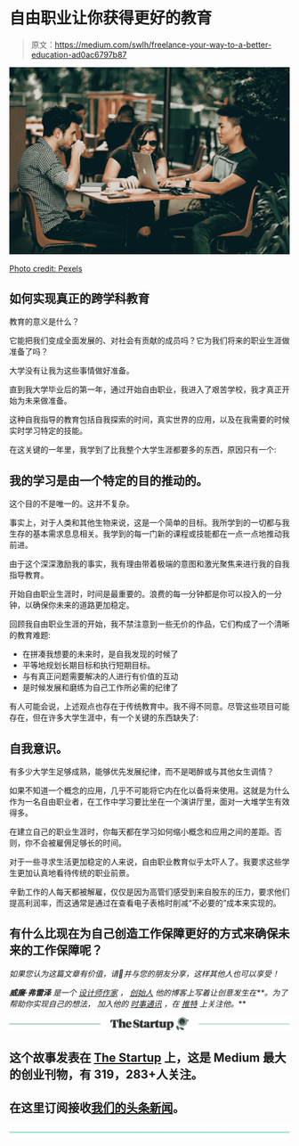# 自由职业让你获得更好的教育

> 原文：<https://medium.com/swlh/freelance-your-way-to-a-better-education-ad0ac6797b87>

![](img/8a03ae6601f6808aead181b9afa875ab.png)

[Photo credit: Pexels](https://www.pexels.com/photo/group-of-friends-hanging-out-933964/)

## 如何实现真正的跨学科教育

教育的意义是什么？

它能把我们变成全面发展的、对社会有贡献的成员吗？它为我们将来的职业生涯做准备了吗？

大学没有让我为这些事情做好准备。

直到我大学毕业后的第一年，通过开始自由职业，我进入了艰苦学校，我才真正开始为未来做准备。

这种自我指导的教育包括自我探索的时间，真实世界的应用，以及在我需要的时候实时学习特定的技能。

在这关键的一年里，我学到了比我整个大学生涯都要多的东西，原因只有一个:

## 我的学习是由一个特定的目的推动的。

这个目的不是唯一的。这并不复杂。

事实上，对于人类和其他生物来说，这是一个简单的目标。我所学到的一切都与我生存的基本需求息息相关。我学到的每一门新的课程或技能都在一点一点地推动我前进。

由于这个深深激励我的事实，我有理由带着极端的意图和激光聚焦来进行我的自我指导教育。

开始自由职业生涯时，时间是最重要的。浪费的每一分钟都是你可以投入的一分钟，以确保你未来的道路更加稳定。

回顾我自由职业生涯的开始，我不禁注意到一些无价的作品，它们构成了一个清晰的教育难题:

*   在拼凑我想要的未来时，是自我发现的时候了
*   平等地规划长期目标和执行短期目标。
*   与有真正问题需要解决的人进行有价值的互动
*   是时候发展和磨练为自己工作所必需的纪律了

有人可能会说，上述观点也存在于传统教育中。我不得不同意。尽管这些项目可能存在，但在许多大学生涯中，有一个关键的东西缺失了:

## 自我意识。

有多少大学生足够成熟，能够优先发展纪律，而不是喝醉或与其他女生调情？

如果不知道一个概念的应用，几乎不可能将它内在化以备将来使用。这就是为什么作为一名自由职业者，在工作中学习要比坐在一个演讲厅里，面对一大堆学生有效得多。

在建立自己的职业生涯时，你每天都在学习如何缩小概念和应用之间的差距。否则，你不会被雇佣足够长的时间。

对于一些寻求生活更加稳定的人来说，自由职业教育似乎太吓人了。我要求这些学生更加认真地看待传统的职业前景。

辛勤工作的人每天都被解雇，仅仅是因为高管们感受到来自股东的压力，要求他们提高利润率，而这通常是通过在查看电子表格时削减“不必要的”成本来实现的。

## 有什么比现在为自己创造工作保障更好的方式来确保未来的工作保障呢？

*如果您认为这篇文章有价值，请👏并与您的朋友分享，这样其他人也可以享受！*

***威廉·弗雷泽*** *是一个* [*设计师*](https://www.beviabl.com/)*[*作家*](/@williamfrazr) *，* [*创始人*](https://www.collideapp.com/) *他的博客上写着让创意发生在*[](https://imperfectionist.co/)**。为了帮助你实现自己的想法，* *加入他的* [*时事通讯*](https://imperfectionist.co/the-imperfectionist-newsletter-f53e2326c41a) *，在* [*推特*](https://twitter.com/williamfrazr) *上关注他。***

**[![](img/308a8d84fb9b2fab43d66c117fcc4bb4.png)](https://medium.com/swlh)**

## **这个故事发表在 [The Startup](https://medium.com/swlh) 上，这是 Medium 最大的创业刊物，有 319，283+人关注。**

## **在这里订阅接收[我们的头条新闻](http://growthsupply.com/the-startup-newsletter/)。**

**[![](img/b0164736ea17a63403e660de5dedf91a.png)](https://medium.com/swlh)**